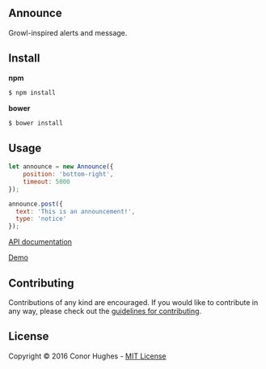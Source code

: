 ## Announce

Growl-inspired alerts and message.


## Install

__npm__
```sh
$ npm install
```

__bower__
```sh
$ bower install
```

## Usage

```javascript
let announce = new Announce({
    position: 'bottom-right',
    timeout: 5000
});

announce.post({
  text: 'This is an announcement!',
  type: 'notice'
});

```

[API documentation](https://thatguyhughesy.github.io/announce/docs)

[Demo](https://thatguyhughesy.github.io/announce/)


## Contributing

Contributions of any kind are encouraged. If you would like to contribute in any way, please check out the [guidelines for contributing](CONTRIBUTING.md).


## License
Copyright &copy; 2016 Conor Hughes - [MIT License](LICENSE)
